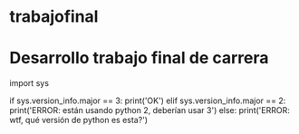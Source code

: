 # trabajofinal
# Desarrollo trabajo final de carrera

import sys

if sys.version_info.major == 3:
    print('OK')
elif sys.version_info.major == 2:
    print('ERROR: están usando python 2, deberían usar 3')
else:
    print('ERROR: wtf, qué versión de python es esta?')